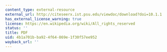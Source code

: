 ```yaml
---
content_type: external-resource
external_url: http://citeseerx.ist.psu.edu/viewdoc/download?doi=10.1.1.143.1003&rep=rep1&type=pdf
has_external_license_warning: true
license: https://en.wikipedia.org/wiki/All_rights_reserved
status: ''
title: PDF
uid: 4b1a701b-ba92-4f64-869e-1f30f57ee952
wayback_url: ''
---
```

